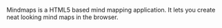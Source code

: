 Mindmaps is a HTML5 based mind mapping application. It lets you create neat looking mind maps in the browser.
